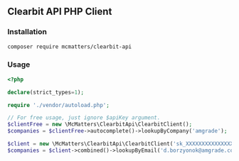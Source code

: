 ## Clearbit API PHP Client

### Installation

```bash
composer require mcmatters/clearbit-api
```

### Usage

```php
<?php

declare(strict_types=1);

require './vendor/autoload.php';

// For free usage, just ignore $apiKey argument.
$clientFree = new \McMatters\ClearbitApi\ClearbitClient();
$companies = $clientFree->autocomplete()->lookupByCompany('amgrade');

$client = new \McMatters\ClearbitApi\ClearbitClient('sk_XXXXXXXXXXXXXXXXXXXXXXXXXXXXXXXX');
$companies = $client->combined()->lookupByEmail('d.borzyonok@amgrade.com');
```
